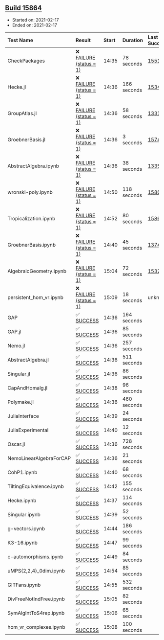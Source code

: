 ## [Build 15864](https://oscarci.mathematik.uni-kl.de/job/oscar/15864/)

* Started on: 2021-02-17
* Ended on: 2021-02-17

| Test Name    | Result | Start | Duration | Last Success | First Failure |
|:-------------|:-------|:------|:---------|:-------------|:--------------|
| CheckPackages | ❌ [FAILURE (status = 1)](https://oscarci.mathematik.uni-kl.de/job/oscar/15864/artifact/logs/build-15864/CheckPackages.log) | 14:35 | 78 seconds | [15514](https://oscarci.mathematik.uni-kl.de/job/oscar/15514/) | [15515](https://oscarci.mathematik.uni-kl.de/job/oscar/15515/) |
| Hecke.jl | ❌ [FAILURE (status = 1)](https://oscarci.mathematik.uni-kl.de/job/oscar/15864/artifact/logs/build-15864/Hecke.jl.log) | 14:36 | 166 seconds | [15344](https://oscarci.mathematik.uni-kl.de/job/oscar/15344/) | [15348](https://oscarci.mathematik.uni-kl.de/job/oscar/15348/) |
| GroupAtlas.jl | ❌ [FAILURE (status = 1)](https://oscarci.mathematik.uni-kl.de/job/oscar/15864/artifact/logs/build-15864/GroupAtlas.jl.log) | 14:36 | 58 seconds | [13311](https://oscarci.mathematik.uni-kl.de/job/oscar/13311/) | [13312](https://oscarci.mathematik.uni-kl.de/job/oscar/13312/) |
| GroebnerBasis.jl | ❌ [FAILURE (status = 1)](https://oscarci.mathematik.uni-kl.de/job/oscar/15864/artifact/logs/build-15864/GroebnerBasis.jl.log) | 14:36 | 3 seconds | [15745](https://oscarci.mathematik.uni-kl.de/job/oscar/15745/) | [15746](https://oscarci.mathematik.uni-kl.de/job/oscar/15746/) |
| AbstractAlgebra.ipynb | ❌ [FAILURE (status = 1)](https://oscarci.mathematik.uni-kl.de/job/oscar/15864/artifact/logs/build-15864/AbstractAlgebra.ipynb.log) | 14:36 | 38 seconds | [13355](https://oscarci.mathematik.uni-kl.de/job/oscar/13355/) | [13356](https://oscarci.mathematik.uni-kl.de/job/oscar/13356/) |
| wronski-poly.ipynb | ❌ [FAILURE (status = 1)](https://oscarci.mathematik.uni-kl.de/job/oscar/15864/artifact/logs/build-15864/wronski-poly.ipynb.log) | 14:50 | 118 seconds | [15862](https://oscarci.mathematik.uni-kl.de/job/oscar/15862/) | [15863](https://oscarci.mathematik.uni-kl.de/job/oscar/15863/) |
| Tropicalization.ipynb | ❌ [FAILURE (status = 1)](https://oscarci.mathematik.uni-kl.de/job/oscar/15864/artifact/logs/build-15864/Tropicalization.ipynb.log) | 14:52 | 80 seconds | [15863](https://oscarci.mathematik.uni-kl.de/job/oscar/15863/) | [15864](https://oscarci.mathematik.uni-kl.de/job/oscar/15864/) |
| GroebnerBasis.ipynb | ❌ [FAILURE (status = 1)](https://oscarci.mathematik.uni-kl.de/job/oscar/15864/artifact/logs/build-15864/GroebnerBasis.ipynb.log) | 14:40 | 45 seconds | [13748](https://oscarci.mathematik.uni-kl.de/job/oscar/13748/) | [13749](https://oscarci.mathematik.uni-kl.de/job/oscar/13749/) |
| AlgebraicGeometry.ipynb | ❌ [FAILURE (status = 1)](https://oscarci.mathematik.uni-kl.de/job/oscar/15864/artifact/logs/build-15864/AlgebraicGeometry.ipynb.log) | 15:04 | 72 seconds | [15322](https://oscarci.mathematik.uni-kl.de/job/oscar/15322/) | [15323](https://oscarci.mathematik.uni-kl.de/job/oscar/15323/) |
| persistent_hom_vr.ipynb | ❌ [FAILURE (status = 1)](https://oscarci.mathematik.uni-kl.de/job/oscar/15864/artifact/logs/build-15864/persistent_hom_vr.ipynb.log) | 15:09 | 18 seconds | unknown | unknown |
| GAP | ✅ [SUCCESS](https://oscarci.mathematik.uni-kl.de/job/oscar/15864/artifact/logs/build-15864/GAP.log) | 14:36 | 164 seconds |  |  |
| GAP.jl | ✅ [SUCCESS](https://oscarci.mathematik.uni-kl.de/job/oscar/15864/artifact/logs/build-15864/GAP.jl.log) | 14:36 | 85 seconds |  |  |
| Nemo.jl | ✅ [SUCCESS](https://oscarci.mathematik.uni-kl.de/job/oscar/15864/artifact/logs/build-15864/Nemo.jl.log) | 14:36 | 257 seconds |  |  |
| AbstractAlgebra.jl | ✅ [SUCCESS](https://oscarci.mathematik.uni-kl.de/job/oscar/15864/artifact/logs/build-15864/AbstractAlgebra.jl.log) | 14:36 | 511 seconds |  |  |
| Singular.jl | ✅ [SUCCESS](https://oscarci.mathematik.uni-kl.de/job/oscar/15864/artifact/logs/build-15864/Singular.jl.log) | 14:36 | 86 seconds |  |  |
| CapAndHomalg.jl | ✅ [SUCCESS](https://oscarci.mathematik.uni-kl.de/job/oscar/15864/artifact/logs/build-15864/CapAndHomalg.jl.log) | 14:38 | 96 seconds |  |  |
| Polymake.jl | ✅ [SUCCESS](https://oscarci.mathematik.uni-kl.de/job/oscar/15864/artifact/logs/build-15864/Polymake.jl.log) | 14:36 | 460 seconds |  |  |
| JuliaInterface | ✅ [SUCCESS](https://oscarci.mathematik.uni-kl.de/job/oscar/15864/artifact/logs/build-15864/JuliaInterface.log) | 14:39 | 24 seconds |  |  |
| JuliaExperimental | ✅ [SUCCESS](https://oscarci.mathematik.uni-kl.de/job/oscar/15864/artifact/logs/build-15864/JuliaExperimental.log) | 14:40 | 12 seconds |  |  |
| Oscar.jl | ✅ [SUCCESS](https://oscarci.mathematik.uni-kl.de/job/oscar/15864/artifact/logs/build-15864/Oscar.jl.log) | 14:36 | 728 seconds |  |  |
| NemoLinearAlgebraForCAP | ✅ [SUCCESS](https://oscarci.mathematik.uni-kl.de/job/oscar/15864/artifact/logs/build-15864/NemoLinearAlgebraForCAP.log) | 14:36 | 21 seconds |  |  |
| CohP1.ipynb | ✅ [SUCCESS](https://oscarci.mathematik.uni-kl.de/job/oscar/15864/artifact/logs/build-15864/CohP1.ipynb.log) | 14:40 | 68 seconds |  |  |
| TiltingEquivalence.ipynb | ✅ [SUCCESS](https://oscarci.mathematik.uni-kl.de/job/oscar/15864/artifact/logs/build-15864/TiltingEquivalence.ipynb.log) | 14:42 | 155 seconds |  |  |
| Hecke.ipynb | ✅ [SUCCESS](https://oscarci.mathematik.uni-kl.de/job/oscar/15864/artifact/logs/build-15864/Hecke.ipynb.log) | 14:37 | 114 seconds |  |  |
| Singular.ipynb | ✅ [SUCCESS](https://oscarci.mathematik.uni-kl.de/job/oscar/15864/artifact/logs/build-15864/Singular.ipynb.log) | 14:39 | 52 seconds |  |  |
| g-vectors.ipynb | ✅ [SUCCESS](https://oscarci.mathematik.uni-kl.de/job/oscar/15864/artifact/logs/build-15864/g-vectors.ipynb.log) | 14:44 | 186 seconds |  |  |
| K3-16.ipynb | ✅ [SUCCESS](https://oscarci.mathematik.uni-kl.de/job/oscar/15864/artifact/logs/build-15864/K3-16.ipynb.log) | 14:47 | 99 seconds |  |  |
| c-automorphisms.ipynb | ✅ [SUCCESS](https://oscarci.mathematik.uni-kl.de/job/oscar/15864/artifact/logs/build-15864/c-automorphisms.ipynb.log) | 14:49 | 84 seconds |  |  |
| uMPS(2,2,4)_0dim.ipynb | ✅ [SUCCESS](https://oscarci.mathematik.uni-kl.de/job/oscar/15864/artifact/logs/build-15864/uMPS-2-2-4-_0dim.ipynb.log) | 14:54 | 85 seconds |  |  |
| GITFans.ipynb | ✅ [SUCCESS](https://oscarci.mathematik.uni-kl.de/job/oscar/15864/artifact/logs/build-15864/GITFans.ipynb.log) | 14:55 | 532 seconds |  |  |
| DivFreeNotIndFree.ipynb | ✅ [SUCCESS](https://oscarci.mathematik.uni-kl.de/job/oscar/15864/artifact/logs/build-15864/DivFreeNotIndFree.ipynb.log) | 15:05 | 82 seconds |  |  |
| SymAlgIntToS4rep.ipynb | ✅ [SUCCESS](https://oscarci.mathematik.uni-kl.de/job/oscar/15864/artifact/logs/build-15864/SymAlgIntToS4rep.ipynb.log) | 15:06 | 65 seconds |  |  |
| hom_vr_complexes.ipynb | ✅ [SUCCESS](https://oscarci.mathematik.uni-kl.de/job/oscar/15864/artifact/logs/build-15864/hom_vr_complexes.ipynb.log) | 15:08 | 100 seconds |  |  |
